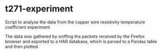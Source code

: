 # t271-experiment

Script to analyse the data from the copper wire resistivity temperature coefficient experiment

The data was gathered by sniffing the packets received by the Firefox browser and exported to a HAR database, which is parsed to a Pandas table and then plotted.
